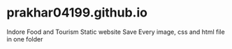 # prakhar04199.github.io
Indore Food and Tourism Static website
Save Every image, css and html file in one folder
